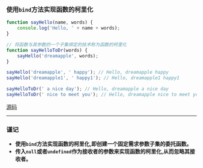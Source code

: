 ### 使用`bind`方法实现函数的柯里化

```javascript
function sayHello(name, words) {
    console.log('Hello, ' + name + words);
}

// 将函数与其参数的一个子集绑定的技术称为函数的柯里化
function sayHelloToDr(words) {
    sayHello('dreamapple', words);
}

sayHello('dreamapple', ' happy'); // Hello, dreamapple happy
sayHello('dreamapple1', ' happy1'); // Hello, dreamapple1 happy1

sayHelloToDr(' a nice day'); // Hello, dreamapple a nice day
sayHelloToDr(' nice to meet you'); // Hello, dreamapple nice to meet you
```
[源码](item26/demo.js)

------

### 谨记
+ **使用`bind`方法实现函数的柯里化,即创建一个固定需求参数子集的委托函数。**
+ **传入`null`或者`undefined`作为接收者的参数来实现函数的柯里化,从而忽略其接收者。**